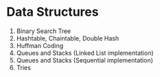 # Data Structures
1. Binary Search Tree <br>
2. Hashtable, Chaintable, Double Hash <br>
3. Huffman Coding <br>
4. Queues and Stacks (Linked List implementation) <br>
5. Queues and Stacks (Sequential implementation) <br>
6. Tries <br>
